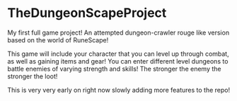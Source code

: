 # TheDungeonScapeProject

My first full game project! An attempted dungeon-crawler rouge like version based on the world of RuneScape!

This game will include your character that you can level up through combat, as well as gaining items and gear! You can enter different level dungeons to battle enemies of varying strength and skills! The stronger the enemy the stronger the loot!

This is very very early on right now slowly adding more features to the repo!
